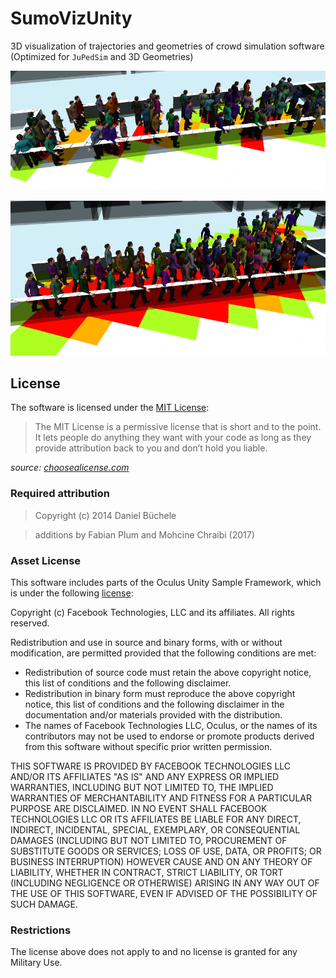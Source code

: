 # SumoVizUnity

3D visualization of trajectories and geometries of crowd simulation software (Optimized for `JuPedSim` and 3D Geometries)

![alt text](https://github.com/wunderpraechtig/SumoVizUnity/blob/main/imageSingleQuads.PNG "Heat map with coloring of single cells.")

![alt text](https://github.com/wunderpraechtig/SumoVizUnity/blob/main/imageMultiQuads.PNG?raw=true "Heat map with coloring of multiple cells")


## License

The software is licensed under the [MIT License](LICENSE.txt):

> The MIT License is a permissive license that is short and to the point. It lets people do anything they want with your code as long as they provide attribution back to you and don’t hold you liable.

*source: [choosealicense.com](http://www.choosealicense.com/)*

### Required attribution
> Copyright (c) 2014 Daniel Büchele

> additions by Fabian Plum and Mohcine Chraibi (2017)

### Asset License
This software includes parts of the Oculus Unity Sample Framework, which is under the following [license](https://raw.githubusercontent.com/nachtmarv/SumoVizUnity/master/Assets/Plugins/Oculus/SampleFramework/license.txt):

Copyright (c) Facebook Technologies, LLC and its affiliates. All rights reserved.

Redistribution and use in source and binary forms, with or without modification,
are permitted provided that the following conditions are met:
* Redistribution of source code must retain the above copyright notice, this 
  list of conditions and the following disclaimer. 
* Redistribution in binary form must reproduce the above copyright notice, this 
  list of conditions and the following disclaimer in the documentation and/or 
  materials provided with the distribution.
* The names of Facebook Technologies LLC, Oculus, or the names of its 
  contributors may not be used to endorse or promote products derived from this 
  software without specific prior written permission.

THIS SOFTWARE IS PROVIDED BY FACEBOOK TECHNOLOGIES LLC AND/OR ITS AFFILIATES "AS IS" 
AND ANY EXPRESS OR IMPLIED WARRANTIES, INCLUDING BUT NOT LIMITED TO, THE IMPLIED 
WARRANTIES OF MERCHANTABILITY AND FITNESS FOR A PARTICULAR PURPOSE ARE DISCLAIMED. 
IN NO EVENT SHALL FACEBOOK TECHNOLOGIES LLC OR ITS AFFILIATES BE LIABLE FOR ANY 
DIRECT, INDIRECT, INCIDENTAL, SPECIAL, EXEMPLARY, OR CONSEQUENTIAL DAMAGES (INCLUDING 
BUT NOT LIMITED TO, PROCUREMENT OF SUBSTITUTE GOODS OR SERVICES; LOSS OF USE, DATA, 
OR PROFITS; OR BUSINESS INTERRUPTION) HOWEVER CAUSE AND ON ANY THEORY OF LIABILITY, 
WHETHER IN CONTRACT, STRICT LIABILITY, OR TORT (INCLUDING NEGLIGENCE OR OTHERWISE) 
ARISING IN ANY WAY OUT OF THE USE OF THIS SOFTWARE, EVEN IF ADVISED OF THE 
POSSIBILITY OF SUCH DAMAGE.


### Restrictions

The license above does not apply to and no license is granted for any Military Use.

